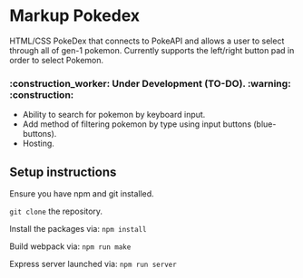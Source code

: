 <h1> Markup Pokedex </h1>
<span>
HTML/CSS PokeDex that connects to PokeAPI and allows a user to select through all of gen-1 pokemon.
Currently supports the left/right button pad in order to select Pokemon. 
</span>

<h3> :construction_worker: Under Development (TO-DO). :warning: :construction:</h3>

- Ability to search for pokemon by keyboard input.
- Add method of filtering pokemon by type using input buttons (blue-buttons).
- Hosting. 

<h2> Setup instructions </h2>

Ensure you have npm and git installed.

`git clone` the repository.

Install the packages via:
`npm install` 

Build webpack via:
`npm run make` 

Express server launched via:
`npm run server` 

